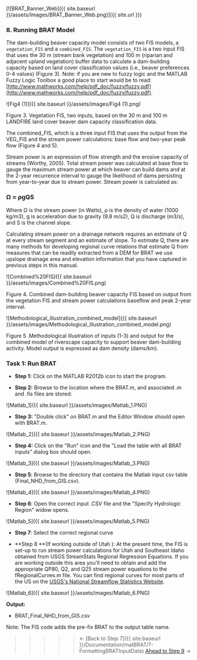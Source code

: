 [![BRAT_Banner_Web]({{ site.baseurl }}/assets/Images/BRAT_Banner_Web.png)]({{ site.url }})

### 8. Running BRAT Model

The dam-building beaver capacity model consists of two FIS models, a `vegetation_FIS` and a `combined_FIS`. The `vegetation_FIS`  is a two input FIS that uses the 30 m (stream bank vegetation) and 100 m (riparian and adjacent upland vegetation) buffer data to calculate a dam-building capacity based on land cover classification values (i.e., beaver preferences 0-4 values) (Figure 3). Note: if you are new to fuzzy logic and the MATLAB Fuzzy Logic Toolbox a good place to start would be to read: [http://www.mathworks.com/help/pdf_doc/fuzzy/fuzzy.pdf](http://www.mathworks.com/help/pdf_doc/fuzzy/fuzzy.pdf).

![Fig4 (1)]({{ site.baseurl }}/assets/images/Fig4 (1).png)

Figure 3. Vegetation FIS, two inputs, based on the 30 m and 100 m LANDFIRE land cover beaver dam capacity classification data. 

The combined_FIS, which is a three input FIS that uses the output from the VEG_FIS and the stream power calculations: base flow and two-year peak flow (Figure 4 and 5).

Stream power is an expression of flow strength and the erosive capacity of streams  (Worthy, 2005). Total stream power was calculated at base flow to gauge the maximum stream power at which beaver can build dams and at the 2-year recurrence interval to gauge the likelihood of dams persisting from year-to-year due to stream power. Stream power is calculated as:

### Ω = ρgQS

Where Ω is the stream power (in Watts), ρ is the density of water (1000 kg/m3), g is acceleration due to gravity (9.8 m/s2), Q is discharge (m3/s), and S is the channel slope. 

Calculating stream power on a drainage network requires an estimate of Q at every stream segment and an estimate of slope. To estimate Q, there are many methods for developing regional curve relations that estimate Q from measures that can be readily extracted from a DEM for BRAT we use upslope drainage area and elevation information that you have captured in previous steps in this manual.

![Combined%20FIS]({{ site.baseurl }}/assets/images/Combined%20FIS.png)

Figure 4. Combined dam-building beaver capacity FIS based on output from the vegetation FIS and stream power calculations baseflow and peak 2-year interval.

![Methodological_illustration_combined_model]({{ site.baseurl }}/assets/images/Methodological_illustration_combined_model.png)

Figure 5 .Methodological illustration of inputs (1-3) and output for the combined model of riverscape capacity to support beaver dam-building activity. Model output is expressed as dam density (dams/km).

### Task 1: Run BRAT

- **Step 1:** Click on the MATLAB R2012b icon to start the program.


- **Step 2:** Browse to the location where the BRAT.m, and associated .m and .fis files are stored:

![Matlab_1]({{ site.baseurl }}/assets/images/Matlab_1.PNG)

- **Step 3:** "Double click" on BRAT.m and the Editor Window should open with BRAT.m.

![Matlab_2]({{ site.baseurl }}/assets/images/Matlab_2.PNG)

-   **Step 4:** Click on the "Run" icon and the "Load the table with all BRAT inputs" dialog box should open.

![Matlab_3]({{ site.baseurl }}/assets/images/Matlab_3.PNG)

- **Step 5**: Browse to the directory that contains the Matlab input csv table (Final_NHD_from_GIS.csv).

![Matlab_4]({{ site.baseurl }}/assets/images/Matlab_4.PNG)

- **Step 6**: Open the correct input .CSV file and the "Specify Hydrologic Region" widow opens.

![Matlab_5]({{ site.baseurl }}/assets/images/Matlab_5.PNG)

- **Step 7**: Select the correct regional curve 


- **Step 8 **(If working outside of Utah ): At the present time, the FIS is set-up to run stream power calculations for Utah and Southeast Idaho obtained from USGS StreamStats Regional Regression Equations.  If you are working outside this area you'll need to obtain and add the appropriate QP80, Q2, and Q25 stream power equations to the fRegionalCurves.m file.  You can find regional curves for most parts of the US on the [USGS's National Streamflow Statistics Website](http://water.usgs.gov/osw/programs/nss/pubs.html).

![Matlab_6]({{ site.baseurl }}/assets/images/Matlab_6.PNG)

**Output:**

- BRAT_Final_NHD_from_GIS.csv

Note: The FIS code adds the pre-fix BRAT to the output table name.



> > > > > <- [Back to Step 7]({{ site.baseurl }}/Documentation/matBRAT/7-FormattingBRATInputData)        [Ahead to Step 9](http://brat.joewheaton.org/home/documentation/manual-implementation/beaver-dam-capacity-model/6-putting-it-together-visualizing-output) ->